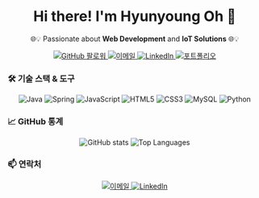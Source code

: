 <h1 align="center">Hi there! I'm Hyunyoung Oh 👋</h1>

<p align="center">
  🌐💡 Passionate about <strong>Web Development</strong> and <strong>IoT Solutions</strong> 🌐💡
</p>

<p align="center">
  <a href="https://github.com/hyunn0o">
    <img src="https://img.shields.io/github/followers/hyunn0o?label=Followers&style=social" alt="GitHub 팔로워" />
  </a>
  <a href="mailto:oh0777235@example.com">
    <img src="https://img.shields.io/badge/Email-D14836?style=flat&logo=gmail&logoColor=white" alt="이메일" />
  </a>
  <a href="https://www.linkedin.com/in/hyunyoung-oh-292603277/">
    <img src="https://img.shields.io/badge/LinkedIn-0A66C2?style=flat&logo=linkedin&logoColor=white" alt="LinkedIn" />
  </a>
  <a href="https://drive.google.com/file/d/1Z08Oo5uZo2IUAXwVxn2e-kAJXrwoMniR/view?usp=sharing">
    <img src="https://img.shields.io/badge/Portfolio-FF7139?style=flat&logo=firefox&logoColor=white" alt="포트폴리오" />
  </a>
</p>


### 🛠 기술 스택 & 도구

<p align="center">
  <img src="https://img.shields.io/badge/Java-007396?style=flat-square&logo=java&logoColor=white" alt="Java" />
  <img src="https://img.shields.io/badge/Spring-6DB33F?style=flat-square&logo=spring&logoColor=white" alt="Spring" />
  <img src="https://img.shields.io/badge/JavaScript-F7DF1E?style=flat-square&logo=javascript&logoColor=black" alt="JavaScript" />
  <img src="https://img.shields.io/badge/HTML5-E34F26?style=flat-square&logo=html5&logoColor=white" alt="HTML5" />
  <img src="https://img.shields.io/badge/CSS3-1572B6?style=flat-square&logo=css3&logoColor=white" alt="CSS3" />
  <img src="https://img.shields.io/badge/MySQL-4479A1?style=flat-square&logo=mysql&logoColor=white" alt="MySQL" />
  <img src="https://img.shields.io/badge/Python-3776AB?style=flat-square&logo=python&logoColor=white" alt="Python" />
</p>


<!-- ### 💼 프로젝트

- **프로젝트 이름 1**: 프로젝트에 대한 간단한 설명.
  - [GitHub 저장소](https://github.com/hyunn0o/project1)
  - [라이브 데모](https://yourprojectdemo.com)
  
- **프로젝트 이름 2**: 프로젝트에 대한 간단한 설명.
  - [GitHub 저장소](https://github.com/hyunn0o/project2)
  - [라이브 데모](https://yourprojectdemo.com) -->


### 📈 GitHub 통계

<p align="center">
  <img src="https://github-readme-stats.vercel.app/api?username=hyunn0o&show_icons=true&theme=radical" alt="GitHub stats" />
  <img src="https://github-readme-stats.vercel.app/api/top-langs/?username=hyunn0o&layout=compact&theme=radical" alt="Top Languages" />
</p>


### 📫 연락처

<p align="center">
  <a href="mailto:oh0777235@example.com">
    <img src="https://img.shields.io/badge/Email-D14836?style=flat-square&logo=gmail&logoColor=white" alt="이메일" />
  </a>
  <a href="https://www.linkedin.com/in/hyunyoung-oh-292603277/">
    <img src="https://img.shields.io/badge/LinkedIn-0A66C2?style=flat-square&logo=linkedin&logoColor=white" alt="LinkedIn" />
  </a>
</p>
